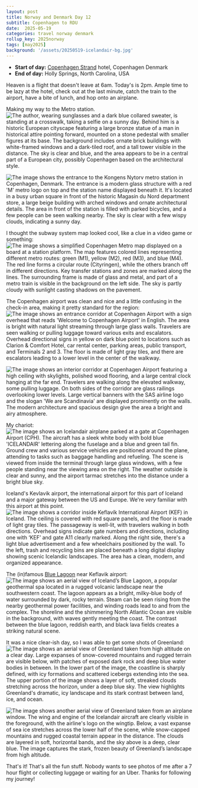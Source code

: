 ```yaml
---
layout: post
title: Norway and Denmark Day 12
subtitle: Copenhagen to RDU
date:  2025-05-19
categories: travel norway denmark
rollup_key: 2025norway
tags: [may2025]
background: '/assets/20250519-icelandair-bg.jpg'
---
```


- **Start of day:** [Copenhagen Strand](https://www.copenhagenstrand.com/) hotel, Copenhagen Denmark
- **End of day:** Holly Springs, North Carolina, USA

Heaven is a flight that doesn't leave at 6am. Today's is 2pm. Ample time to be lazy at the hotel, check out at the last minute, catch the train to the airport, have a bite of lunch, and hop onto an airplane. 

Making my way to the Metro station.
<img src="/assets/20250519-copenhagen1.jpg" alt="The author, wearing sunglasses and a dark blue collared sweater, is standing at a crosswalk, taking a selfie on a sunny day. Behind him is a historic European cityscape featuring a large bronze statue of a man in historical attire pointing forward, mounted on a stone pedestal with smaller figures at its base. The background includes ornate brick buildings with white-framed windows and a dark-tiled roof, and a tall tower visible in the distance. The sky is clear and blue, and the area appears to be in a central part of a European city, possibly Copenhagen based on the architectural style." />

<img src="/assets/20250519-copenhagen2.jpg" alt="The image shows the entrance to the Kongens Nytorv metro station in Copenhagen, Denmark. The entrance is a modern glass structure with a red 'M' metro logo on top and the station name displayed beneath it. It's located in a busy urban square in front of the historic Magasin du Nord department store, a large beige building with arched windows and ornate architectural details. The area in front of the station is filled with parked bicycles, and a few people can be seen walking nearby. The sky is clear with a few wispy clouds, indicating a sunny day." />

I thought the subway system map looked cool, like a clue in a video game or something:
<img src="/assets/20250519-copenhagen3.jpg" alt="The image shows a simplified Copenhagen Metro map displayed on a board at a station platform. The map features colored lines representing different metro routes: green (M1), yellow (M2), red (M3), and blue (M4). The red line forms a circular route (Cityringen), while the others branch off in different directions. Key transfer stations and zones are marked along the lines. The surrounding frame is made of glass and metal, and part of a metro train is visible in the background on the left side. The sky is partly cloudy with sunlight casting shadows on the pavement." />

The Copenhagen airport was clean and nice and a little confusing in the check-in area, making it pretty standard for the region:
<img src="/assets/20250519-copenhagen-airport1.jpg" alt="The image shows an entrance corridor at Copenhagen Airport with a sign overhead that reads 'Welcome to Copenhagen Airport' in English. The area is bright with natural light streaming through large glass walls. Travelers are seen walking or pulling luggage toward various exits and escalators. Overhead directional signs in yellow on dark blue point to locations such as Clarion & Comfort Hotel, car rental center, parking areas, public transport, and Terminals 2 and 3. The floor is made of light gray tiles, and there are escalators leading to a lower level in the center of the walkway." />

<img src="/assets/20250519-copenhagen-airport2.jpg" alt="The image shows an interior corridor at Copenhagen Airport featuring a high ceiling with skylights, polished wood flooring, and a large central clock hanging at the far end. Travelers are walking along the elevated walkway, some pulling luggage. On both sides of the corridor are glass railings overlooking lower levels. Large vertical banners with the SAS airline logo and the slogan 'We are Scandinavia' are displayed prominently on the walls. The modern architecture and spacious design give the area a bright and airy atmosphere." />

My chariot:
<img src="/assets/20250519-icelandair-plane.jpg" alt="The image shows an Icelandair airplane parked at a gate at Copenhagen Airport (CPH). The aircraft has a sleek white body with bold blue 'ICELANDAIR' lettering along the fuselage and a blue and green tail fin. Ground crew and various service vehicles are positioned around the plane, attending to tasks such as baggage handling and refueling. The scene is viewed from inside the terminal through large glass windows, with a few people standing near the viewing area on the right. The weather outside is clear and sunny, and the airport tarmac stretches into the distance under a bright blue sky." />

Iceland's Kevlavik airport, the international airport for this part of Iceland and a major gateway between the US and Europe. We're _very_ familiar with this airport at this point.
<img src="/assets/20250519-keflavik.jpg" alt="The image shows a corridor inside Keflavík International Airport (KEF) in Iceland. The ceiling is covered with red square panels, and the floor is made of light gray tiles. The passageway is well-lit, with travelers walking in both directions. Overhead signs indicate gate numbers and directions, including one with ‘KEF’ and gate A11 clearly marked. Along the right side, there's a light blue advertisement and a few wheelchairs positioned by the wall. To the left, trash and recycling bins are placed beneath a long digital display showing scenic Icelandic landscapes. The area has a clean, modern, and organized appearance." />

The (in)famous [Blue Lagoon](https://www.bluelagoon.com/) near Keflavik airport:
<img src="/assets/20250519-bluelagoon.jpg" alt="The image shows an aerial view of Iceland’s Blue Lagoon, a popular geothermal spa located in a rugged volcanic landscape near the southwestern coast. The lagoon appears as a bright, milky-blue body of water surrounded by dark, rocky terrain. Steam can be seen rising from the nearby geothermal power facilities, and winding roads lead to and from the complex. The shoreline and the shimmering North Atlantic Ocean are visible in the background, with waves gently meeting the coast. The contrast between the blue lagoon, reddish earth, and black lava fields creates a striking natural scene." />

It was a nice clear-ish day, so I was able to get some shots of Greenland:
<img src="/assets/20250519-greenland1.jpg" alt="The image shows an aerial view of Greenland taken from high altitude on a clear day. Large expanses of snow-covered mountains and rugged terrain are visible below, with patches of exposed dark rock and deep blue water bodies in between. In the lower part of the image, the coastline is sharply defined, with icy formations and scattered icebergs extending into the sea. The upper portion of the image shows a layer of soft, streaked clouds stretching across the horizon, under a deep blue sky. The view highlights Greenland's dramatic, icy landscape and its stark contrast between land, ice, and ocean." />

<img src="/assets/20250519-greenland2.jpg" alt="The image shows another aerial view of Greenland taken from an airplane window. The wing and engine of the Icelandair aircraft are clearly visible in the foreground, with the airline's logo on the wingtip. Below, a vast expanse of sea ice stretches across the lower half of the scene, while snow-capped mountains and rugged coastal terrain appear in the distance. The clouds are layered in soft, horizontal bands, and the sky above is a deep, clear blue. The image captures the stark, frozen beauty of Greenland’s landscape from high altitude." />

That's it! That's all the fun stuff. Nobody wants to see photos of me after a 7 hour flight or collecting luggage or waiting for an Uber. Thanks for following my journey! 